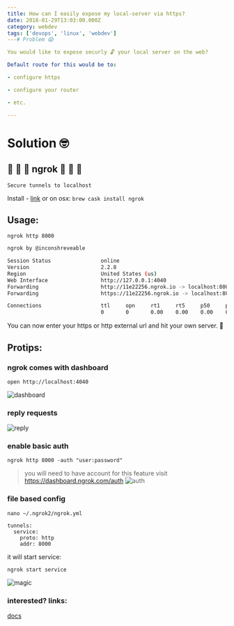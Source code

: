```yaml
---
title: How can I easily expose my local-server via https?
date: 2018-01-29T13:03:00.000Z
category: webdev
tags: ['devops', 'linux', 'webdev']
---# Problem 😱

You would like to expose securly 🔓 your local server on the web?

Default route for this would be to:

- configure https

- configure your router

- etc.

---
```


# Solution 🤓

## 🎉 🎉 🎉 ngrok 🎉 🎉 🎉

```
Secure tunnels to localhost
```

Install - [link](https://ngrok.com/download)
or on osx:
```brew cask install ngrok```


## Usage:
```ngrok http 8000```

```bash
ngrok by @inconshreveable                                                                                                                                    (Ctrl+C to quit)

Session Status                online
Version                       2.2.8
Region                        United States (us)
Web Interface                 http://127.0.0.1:4040
Forwarding                    http://11e22256.ngrok.io -> localhost:8000
Forwarding                    https://11e22256.ngrok.io -> localhost:8000

Connections                   ttl     opn     rt1     rt5     p50     p90
                              0       0       0.00    0.00    0.00    0.00
```

You can now enter your https or http external url and hit your own server. 🎉


## Protips:

### ngrok comes with dashboard
```
open http://localhost:4040
```
![dashboard](https://i.imgur.com/FGUnPwK.png)


### reply requests
![reply](https://i.imgur.com/6WD5Ucf.png)

### enable basic auth
```ngrok http 8000 -auth "user:password"```
> you will need to have account for this feature visit https://dashboard.ngrok.com/auth
![auth](https://i.imgur.com/ozTJnIe.png)

### file based config
```nano ~/.ngrok2/ngrok.yml```
```
tunnels:
  service:
    proto: http
    addr: 8000
```

it will start service:

```ngrok start service```


![magic](https://media.giphy.com/media/12NUbkX6p4xOO4/giphy.gif)

### interested? links:

[docs](https://ngrok.com/docs)
